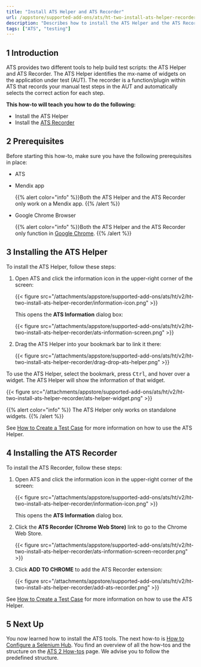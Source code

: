 ```yaml
---
title: "Install ATS Helper and ATS Recorder"
url: /appstore/supported-add-ons/ats/ht-two-install-ats-helper-recorder/
description: "Describes how to install the ATS Helper and the ATS Recorder tool."
tags: ["ATS", "testing"]
---
```


## 1 Introduction

ATS provides two different tools to help build test scripts: the ATS Helper and ATS Recorder. The ATS Helper identifies the mx-name of widgets on the application under test (AUT). The recorder is a function/plugin within ATS that records your manual test steps in the AUT and automatically selects the correct action for each step.

**This how-to will teach you  how to do the following:**

* Install the ATS Helper
* Install the [ATS Recorder](/appstore/supported-add-ons/ats/rg-one-recorder/)

## 2 Prerequisites

Before starting this how-to, make sure you have the following prerequisites in place:

* ATS
* Mendix app

    {{% alert color="info" %}}Both the ATS Helper and the ATS Recorder only work on a Mendix app.
    {{% /alert %}}

* Google Chrome Browser

    {{% alert color="info" %}}Both the ATS Helper and the ATS Recorder only function in [Google Chrome](https://www.google.com/chrome/browser/). 
    {{% /alert %}}

## 3 Installing the ATS Helper

To install the ATS Helper, follow these steps:

1. Open ATS and click the information icon in the upper-right corner of the screen:

    {{< figure src="/attachments/appstore/supported-add-ons/ats/ht/v2/ht-two-install-ats-helper-recorder/information-icon.png" >}}

    This opens the **ATS Information** dialog box:
   
    {{< figure src="/attachments/appstore/supported-add-ons/ats/ht/v2/ht-two-install-ats-helper-recorder/ats-information-screen.png" >}}

2. Drag the ATS Helper into your bookmark bar to link it there:

    {{< figure src="/attachments/appstore/supported-add-ons/ats/ht/v2/ht-two-install-ats-helper-recorder/drag-drop-ats-helper.png" >}}

To use the ATS Helper, select the bookmark, press <kbd>Ctrl</kbd>, and hover over a widget. The ATS Helper will show the information of that widget.

{{< figure src="/attachments/appstore/supported-add-ons/ats/ht/v2/ht-two-install-ats-helper-recorder/ats-helper-widget.png" >}}

{{% alert color="info" %}}
The ATS Helper only works on standalone widgets.
{{% /alert %}}

See [How to Create a Test Case](/appstore/supported-add-ons/ats/ht-two-create-a-test-case/) for more information on how to use the ATS Helper.

## 4 Installing the ATS Recorder

To install the ATS Recorder, follow these steps:

1. Open ATS and click the information icon in the upper-right corner of the screen:

    {{< figure src="/attachments/appstore/supported-add-ons/ats/ht/v2/ht-two-install-ats-helper-recorder/information-icon.png" >}}

    This opens the **ATS Information** dialog box.    

2. Click the **ATS Recorder (Chrome Web Store)** link to go to the Chrome Web Store.

    {{< figure src="/attachments/appstore/supported-add-ons/ats/ht/v2/ht-two-install-ats-helper-recorder/ats-information-screen-recorder.png" >}}

3. Click **ADD TO CHROME** to add the ATS Recorder extension:

    {{< figure src="/attachments/appstore/supported-add-ons/ats/ht/v2/ht-two-install-ats-helper-recorder/add-ats-recorder.png" >}}

See [How to Create a Test Case](/appstore/supported-add-ons/ats/ht-two-create-a-test-case/) for more information on how to use the ATS Helper.

## 5 Next Up

You now learned how to install the ATS tools. The next how-to is [How to Configure a Selenium Hub](/appstore/supported-add-ons/ats/ht-two-configure-a-selenium-hub/). You find an overview of all the how-tos and the structure on the [ATS 2 How-tos](/appstore/supported-add-ons/ats/ht-two/) page. We advise you to follow the predefined structure.
